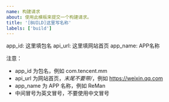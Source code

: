 ```yaml
---
name: 构建请求
about: 使用此模板来提交一个构建请求。
title: '[BUILD]这里写名称'
labels: ['build']
---
```

app_id: 这里填包名
api_url: 这里填网站首页
app_name: APP名称


注意：

- app_id 为包名，例如 com.tencent.mm
- api_url 为网站首页，*末尾不要带/*，例如 https://weixin.qq.com
- app_name 为 APP 名称，例如 ReMan
- 中间冒号为英文冒号，不要使用中文冒号
